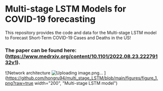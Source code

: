 # Multi-stage LSTM Models for COVID-19 forecasting
This repository provides the code and data for the Multi-stage LSTM model to Forecast Short-Term COVID-19 Cases and Deaths in the US!
### The paper can be found here: (https://www.medrxiv.org/content/10.1101/2022.08.23.22279132v1).
![Network architecture ![Uploading image.png…]()
](https://github.com/hongru94/multi_stage_LSTM/blob/main/figures/figure_1.png?raw=true width="200", "Multi-stage LSTM model")
